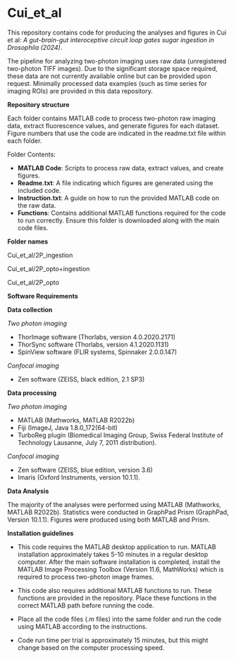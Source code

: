 # Cui_et_al
This repository contains code for producing the analyses and figures in Cui et al: *A gut-brain-gut interoceptive circuit loop gates sugar ingestion in Drosophila (2024)*. 

The pipeline for analyzing two-photon imaging uses raw data (unregistered two-photon TIFF images). Due to the significant storage space required, these data are not currently available online but can be provided upon request. Minimally processed data examples (such as time series for imaging ROIs) are provided in this data repository. 

**Repository structure**

Each folder contains MATLAB code to process two-photon raw imaging data, extract fluorescence values, and generate figures for each dataset. Figure numbers that use the code are indicated in the readme.txt file within each folder.

Folder Contents:

* **MATLAB Code**: Scripts to process raw data, extract values, and create figures.
* **Readme.txt**: A file indicating which figures are generated using the included code.
* **Instruction.txt**: A guide on how to run the provided MATLAB code on the raw data.
* **Functions**: Contains additional MATLAB functions required for the code to run correctly. Ensure this folder is downloaded along with the main code files.

**Folder names**

Cui_et_al/2P_ingestion

Cui_et_al/2P_opto+ingestion

Cui_et_al/2P_opto


**Software Requirements**

**Data collection**

*Two photon imaging*
* ThorImage software (Thorlabs, version 4.0.2020.2171)
* ThorSync software (Thorlabs, version 4.1.2020.1131)
* SpinView software (FLIR systems, Spinnaker 2.0.0.147)

*Confocal imaging* 
* Zen software (ZEISS, black edition, 2.1 SP3)
  
**Data processing**

*Two photon imaging*
* MATLAB (Mathworks, MATLAB R2022b)
* Fiji (ImageJ, Java 1.8.0_172(64-bit)
* TurboReg plugin (Biomedical Imaging Group, Swiss Federal Institute of Technology Lausanne, July 7, 2011 distribution).

*Confocal imaging* 
* Zen software (ZEISS, blue edition, version 3.6)
* Imaris (Oxford Instruments, version 10.1.1). 

**Data Analysis**

The majority of the analyses were performed using MATLAB (Mathworks, MATLAB R2022b). 
Statistics were conducted in GraphPad Prism (GraphPad, Version 10.1.1). Figures were produced using both MATLAB and Prism. 

**Installation guidelines**

* This code requires the MATLAB desktop application to run. MATLAB installation approximately takes 5-10 minutes in a regular desktop computer. After the main software installation is completed, install the MATLAB Image Processing Toolbox (Version 11.6, MathWorks) which is required to process two-photon image frames. 

* This code also requires additional MATLAB functions to run. These functions are provided in the repository. Place these functions in the correct MATLAB path before running the code. 

* Place all the code files (.m files) into the same folder and run the code using MATLAB according to the instructions. 

* Code run time per trial is approximately 15 minutes, but this might change based on the computer processing speed. 



